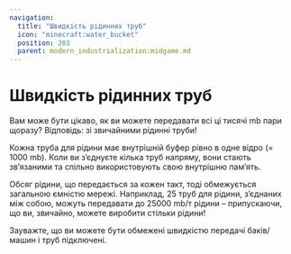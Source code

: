 ```yaml
---
navigation:
  title: "Швидкість рідинних труб"
  icon: "minecraft:water_bucket"
  position: 203
  parent: modern_industrialization:midgame.md
---
```


# Швидкість рідинних труб

Вам може бути цікаво, як ви можете передавати всі ці тисячі mb пари щоразу? Відповідь: зі звичайними рідинні труби!

Кожна труба для рідини має внутрішній буфер рівно в одне відро (= 1000 mb). Коли ви з’єднуєте кілька труб напряму, вони стають зв’язаними та спільно використовують свою внутрішню пам’ять.

Обсяг рідини, що передається за кожен такт, тоді обмежується загальною ємністю мережі. Наприклад, 25 труб для рідини, з’єднаних між собою, можуть передавати до 25000 mb/т рідини – припускаючи, що ви, звичайно, можете виробити стільки рідини!

Зауважте, що ви можете бути обмежені швидкістю передачі баків/машин і труб підключені.

